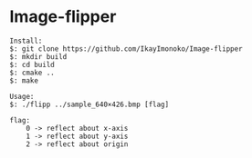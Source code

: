 # Image-flipper

    Install:
    $: git clone https://github.com/IkayImonoko/Image-flipper
    $: mkdir build
    $: cd build
    $: cmake ..
    $: make

    Usage:
    $: ./flipp ../sample_640×426.bmp [flag]
    
    flag:
        0 -> reflect about x-axis
        1 -> reflect about y-axis
        2 -> reflect about origin
